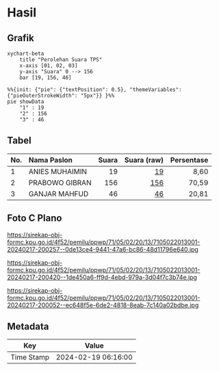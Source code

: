 # Hasil

## Grafik

```mermaid
xychart-beta
    title "Perolehan Suara TPS"
    x-axis [01, 02, 03]
    y-axis "Suara" 0 --> 156
    bar [19, 156, 46]
```

```mermaid
%%{init: {"pie": {"textPosition": 0.5}, "themeVariables": {"pieOuterStrokeWidth": "5px"}} }%%
pie showData
    "1" : 19
    "2" : 156
    "3" : 46
```

## Tabel

| No. | Nama Paslon    | Suara | Suara (raw) | Persentase |
|:--- |:-------------- | -----:| -----------:| ----------:|
| 1   | ANIES MUHAIMIN | 19    | [19][p-1]   | 8,60       |
| 2   | PRABOWO GIBRAN | 156   | [156][p-2]  | 70,59      |
| 3   | GANJAR MAHFUD  | 46    | [46][p-3]   | 20,81      |


[p-1]: https://github.com/gigit-pemilu/pemilu-2024-71-sulawesi-utara/blob/main/pilpres/hitung-suara/sub/71-sulawesi-utara/sub/05-minahasa-selatan/sub/02-tompaso-baru/sub/2013-tompaso-baru-ii/sub/001-tps/sub/paslon-1.txt
[p-2]: https://github.com/gigit-pemilu/pemilu-2024-71-sulawesi-utara/blob/main/pilpres/hitung-suara/sub/71-sulawesi-utara/sub/05-minahasa-selatan/sub/02-tompaso-baru/sub/2013-tompaso-baru-ii/sub/001-tps/sub/paslon-2.txt
[p-3]: https://github.com/gigit-pemilu/pemilu-2024-71-sulawesi-utara/blob/main/pilpres/hitung-suara/sub/71-sulawesi-utara/sub/05-minahasa-selatan/sub/02-tompaso-baru/sub/2013-tompaso-baru-ii/sub/001-tps/sub/paslon-3.txt

## Foto C Plano

https://sirekap-obj-formc.kpu.go.id/4f52/pemilu/ppwp/71/05/02/20/13/7105022013001-20240217-200257--0de13ce4-9441-47a6-bc86-48d11796e640.jpg

https://sirekap-obj-formc.kpu.go.id/4f52/pemilu/ppwp/71/05/02/20/13/7105022013001-20240217-200420--1de450a6-ff9d-4ebd-979a-3d04f7c3b74e.jpg

https://sirekap-obj-formc.kpu.go.id/4f52/pemilu/ppwp/71/05/02/20/13/7105022013001-20240217-200052--ec648f5e-6de2-4818-8eab-7c140a02bdbe.jpg


## Metadata

| Key        | Value               |
| ---------- | ------------------- |
| Time Stamp | 2024-02-19 06:16:00 |



